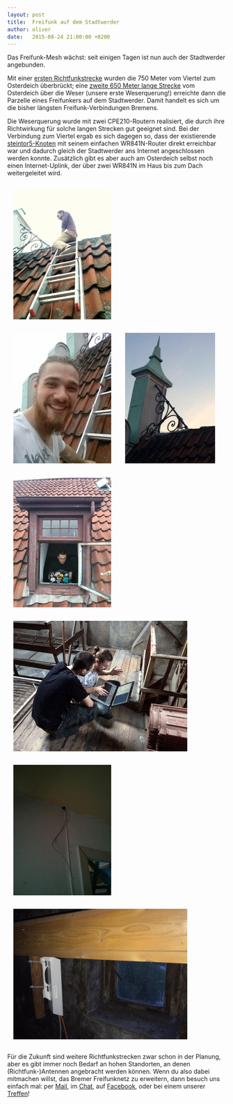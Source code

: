 ```yaml
---
layout: post
title:  Freifunk auf dem Stadtwerder
author: oliver
date:   2015-08-24 21:00:00 +0200
---
```


Das Freifunk-Mesh wächst: seit einigen Tagen ist nun auch der Stadtwerder angebunden.

Mit einer [ersten Richtfunkstrecke](http://bremen.freifunk.net/meshviewer/#!l:c4e984b0d6c2-e894f629786c) wurden die 750 Meter vom Viertel zum Osterdeich überbrückt; eine [zweite 650 Meter lange Strecke](http://bremen.freifunk.net/meshviewer/#!l:c4e984b0a8a4-c4e984b0d802) vom Osterdeich über die Weser (unsere erste Weserquerung!) erreichte dann die Parzelle eines Freifunkers auf dem Stadtwerder. Damit handelt es sich um die bisher längsten Freifunk-Verbindungen Bremens.

Die Weserquerung wurde mit zwei CPE210-Routern realisiert, die durch ihre Richtwirkung für solche langen Strecken gut geeignet sind. Bei der Verbindung zum Viertel ergab es sich dagegen so, dass der existierende [steintor5-Knoten](http://bremen.freifunk.net/meshviewer/#!n:e894f629786c) mit seinem einfachen WR841N-Router direkt erreichbar war und dadurch gleich der Stadtwerder ans Internet angeschlossen werden konnte. Zusätzlich gibt es aber auch am Osterdeich selbst noch einen Internet-Uplink, der über zwei WR841N im Haus bis zum Dach weitergeleitet wird.

<img src="/blog/files/2015-08-20/osterdeich1.jpg" style="padding: 1em" />
<img src="/blog/files/2015-08-20/osterdeich2.jpg" style="padding: 1em" />
<img src="/blog/files/2015-08-20/osterdeich8.jpg" style="padding: 1em" />
<img src="/blog/files/2015-08-20/osterdeich4.jpg" style="padding: 1em" />
<img src="/blog/files/2015-08-20/osterdeich7.jpg" style="padding: 1em" />
<img src="/blog/files/2015-08-20/osterdeich3.jpg" style="padding: 1em" />
<img src="/blog/files/2015-08-20/osterdeich5.jpg" style="padding: 1em" />

Für die Zukunft sind weitere Richtfunkstrecken zwar schon in der Planung, aber es gibt immer noch Bedarf an hohen Standorten, an denen (Richtfunk-)Antennen angebracht werden können. Wenn du also dabei mitmachen willst, das Bremer Freifunknetz zu erweitern, dann besuch uns einfach mal: per [Mail](mailto:info@bremen.freifunk.net), im [Chat](https://webirc.hackint.org/#ffhb), auf [Facebook](https://www.facebook.com/FreifunkBremen), oder bei einem unserer [Treffen](http://bremen.freifunk.net/kontakt.html)! 
